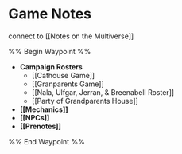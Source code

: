 # Game Notes
connect to [[Notes on the Multiverse]]

%% Begin Waypoint %%
- **Campaign Rosters**
	- [[Cathouse Game]]
	- [[Granparents Game]]
	- [[Nala, Ulfgar, Jerran, & Breenabell Roster]]
	- [[Party of Grandparents House]]
- **[[Mechanics]]**
- **[[NPCs]]**
- **[[Prenotes]]**

%% End Waypoint %%